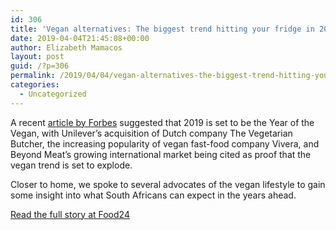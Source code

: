 ```yaml
---
id: 306
title: 'Vegan alternatives: The biggest trend hitting your fridge in 2019'
date: 2019-04-04T21:45:08+00:00
author: Elizabeth Mamacos
layout: post
guid: /?p=306
permalink: /2019/04/04/vegan-alternatives-the-biggest-trend-hitting-your-fridge-in-2019/
categories:
  - Uncategorized
---
```

A recent <a rel="noreferrer noopener" href="https://www.forbes.com/sites/davidebanis/2018/12/31/everything-is-ready-to-make-2019-the-year-of-the-vegan-are-you/#27863a2b57df" target="_blank">article by Forbes</a> suggested that 2019 is set to be the Year of the Vegan, with Unilever’s acquisition of Dutch company The Vegetarian Butcher, the increasing popularity of vegan fast-food company Vivera, and Beyond Meat’s growing international market being cited as proof that the vegan trend is set to explode.

Closer to home, we spoke to several advocates of the vegan lifestyle to gain some insight into what South Africans can expect in the years ahead. 

[Read the full story at Food24](https://www.food24.com/News-and-Guides/News-and-Trends/vegan-alternatives-the-biggest-trend-hitting-your-fridge-in-2019-20190402)